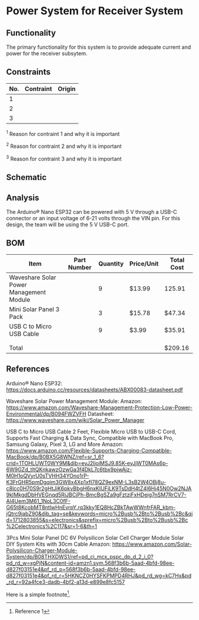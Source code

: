 # Power System for Receiver System
## Functionality
The primary functionality for this system is to provide adequate current and power for the receiver subsytem.

## Constraints
| No.| Contraint | Origin |
| -- | --------- |--------|
|  1 |           |        |              
|  2 |           |        |                          
|  3 |           |        |              

<sup>1</sup> Reason for contraint 1 and why it is important

<sup>2</sup> Reason for contraint 2 and why it is important

<sup>3</sup> Reason for contraint 3 and why it is important

## Schematic



## Analysis
The Arduino® Nano ESP32 can be powered with 5 V through a USB-C connector or an input voltage of 6-21 volts through the VIN pin. For this design, the team will be using the 5 V USB-C port.



## BOM
| Item     | Part Number | Quantity | Price/Unit     | Total Cost |
| -------- | ------------| -------- |----------------|------------|
|Waveshare Solar Power Management Module|             |   9     |  $13.99              |     125.91       |
|Mini Solar Panel 3 Pack     |             |    3      |      $15.78          |      $47.34      |
|USB C to Micro USB Cable    |             |     9     |        $3.99        |      $35.91      |
|          |             |          |                |            |
|          |             |          |                |            |
|Total     |             |          |                |      $209.16      |

## References
Arduino® Nano ESP32: https://docs.arduino.cc/resources/datasheets/ABX00083-datasheet.pdf

Waveshare Solar Power Management Module: 
Amazon: https://www.amazon.com/Waveshare-Management-Protection-Low-Power-Environmental/dp/B094FWZVFH
Datasheet: https://www.waveshare.com/wiki/Solar_Power_Manager

USB C to Micro USB Cable 2 Feet, Flexible Micro USB to USB-C Cord, Supports Fast Charging & Data Sync, Compatible with MacBook Pro, Samsung Galaxy, Pixel 3, LG and More
Amazon: https://www.amazon.com/Flexible-Supports-Charging-Compatible-MacBook/dp/B0BX5G8WNZ/ref=sr_1_6?crid=1TOHLUWT0WY9M&dib=eyJ2IjoiMSJ9.85K-eyJjWT0MAs6p-6W9GZd_tltQKnkawzOzwGa3f4DkL7c6tbx9pjwAjz-M0H1oQVyrU0sTVHH34YOno1rP-K3FrGHR5pmDgqim3GW8x4Xp1xfI78QZ9exNM-L3sB2W4OBj8u-c8lcc0H70S9r2gHtJiK6pkvBbgH6nxKIUFjLK9TsDdH4tZ4l6Hi45N0Ow2NJA9kIMkgdDbHVEGnqd5RiJBCjPh-BmcBgSZa9gFztziFxHDeig7nSM7RrCV7-Al4Uem3M61_1NoL3C0fF-G65t8KcobMT8ntlwHnEvrpY.rq3kky1EQ8HcZBkTAwWWnfrFAR_kbm-jQtrc9jabZ90&dib_tag=se&keywords=micro%2Busb%2Bto%2Busb%2Bc&qid=1712803855&s=electronics&sprefix=micro%2Busb%2Bto%2Busb%2Bc%2Celectronics%2C117&sr=1-6&th=1


3Pcs Mini Solar Panel DC 6V Polysilicon Solar Cell Charger Module Solar DIY System Kits with 30cm Cable
Amazon: https://www.amazon.com/Solar-Polysilicon-Charger-Module-System/dp/B08THXDWS1/ref=pd_ci_mcx_pspc_dp_d_2_i_0?pd_rd_w=xgPjN&content-id=amzn1.sym.568f3b6b-5aad-4bfd-98ee-d827f03151e4&pf_rd_p=568f3b6b-5aad-4bfd-98ee-d827f03151e4&pf_rd_r=5HKNCZ0HYSFKPMPD4RHJ&pd_rd_wg=kC7Hx&pd_rd_r=92a4fce3-dadb-4bf2-a13d-e899e8fc5157


<!-- This is how to do footnotes for the references: --> 
Here is a simple footnote[^1].
[^1]: Reference 1
[^2]: Reference 2 
[^3]: Reference 3
<!--etc.-->
